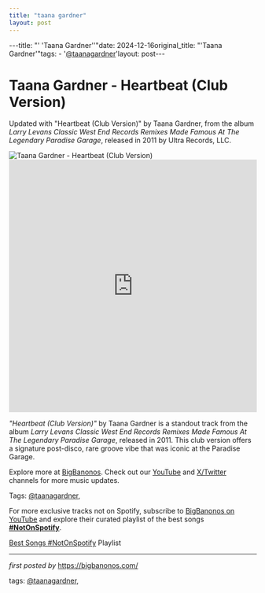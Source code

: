 ```yaml
---
title: "taana gardner"
layout: post
---
```

---title: "' 'Taana Gardner''"date: 2024-12-16original_title: "'Taana Gardner'"tags:  - '[@taanagardner](/tags/taanagardner/)'layout: post---<!-- Title of the Post --><h1 >Taana Gardner - Heartbeat (Club Version)</h1> <!-- Introductory Text --><p >Updated with "Heartbeat (Club Version)" by Taana Gardner, from the album *Larry Levans Classic West End Records Remixes Made Famous At The Legendary Paradise Garage*, released in 2011 by Ultra Records, LLC.</p> <!-- Featured Image --><div > <img src="https://i.ytimg.com/vi/VoZCANbmJJY/sddefault.jpg?sqp=-oaymwEmCIAFEOAD8quKqQMa8AEB-AH-BIAC4AOKAgwIABABGEIgVChlMA8=&rs=AOn4CLDdKKrSFnbzbzbUICKXgNbg-xEnmw" alt="Taana Gardner - Heartbeat (Club Version)" /></div> <!-- YouTube Video Embed --><div > <iframe width="100%" height="514" src="https://www.youtube.com/embed/7NiqRRaCp_o" title="Taana Gardner - Heartbeat (12'' Club Version) [With Lyrics]" frameborder="0" allow="accelerometer; autoplay; clipboard-write; encrypted-media; gyroscope; picture-in-picture; web-share" referrerpolicy="strict-origin-when-cross-origin" allowfullscreen></iframe></div> <!-- Song Information --><div > <p><em>"Heartbeat (Club Version)"</em> by Taana Gardner is a standout track from the album *Larry Levans Classic West End Records Remixes Made Famous At The Legendary Paradise Garage*, released in 2011. This club version offers a signature post-disco, rare groove vibe that was iconic at the Paradise Garage.</p></div> <!-- Footer Links --><div > <p>Explore more at <a href="https://bigbanonos.com/" target="_blank">BigBanonos</a>. Check out our <a href="https://www.youtube.com/[@BigBanonos](/tags/BigBanonos/)" target="_blank">YouTube</a> and <a href="https://x.com/bigbanonos" target="_blank">X/Twitter</a> channels for more music updates.</p></div> <!-- Tags --><p >Tags: [@taanagardner](/tags/taanagardner/),</p><!--Subscribe and Playlist Links--><div>    <p>For more exclusive tracks not on Spotify, subscribe to <a href="https://www.youtube.com/[@BigBanonos](/tags/BigBanonos/)" target="_blank">BigBanonos on YouTube</a> and explore their curated playlist of the best songs <strong>[#NotOnSpotify](/tags/NotOnSpotify/)</strong>.</p>    <p><a href="https://www.youtube.com/playlist?list=PLtuNtuTatqI0kFahUCbtbfenC_ET5O_tr" target="_blank">Best Songs [#NotOnSpotify](/tags/NotOnSpotify/) Playlist<br /></a></p></div><hr /><p><em>first posted by</em> <a href="https://bigbanonos.com/" rel="noopener" target="_new">https://bigbanonos.com/</a></p><p>tags: [@taanagardner](/tags/taanagardner/),</p>